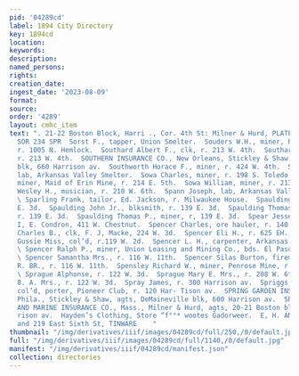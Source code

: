```yaml
---
pid: '04289cd'
label: 1894 City Directory
key: 1894cd
location: 
keywords: 
description: 
named_persons: 
rights: 
creation_date: 
ingest_date: '2023-08-09'
format: 
source: 
order: '4289'
layout: cmhc_item
text: ". 21-22 Boston Block, Harri ., Cor. 4th St: Milner & Hurd, PLATE GLASS INSURANCE.
  SOR 234 SPR  Sorst F., tapper, Union Smelter.  Souders W.H., miner, Penrose Mine,
  r. 1005 N. Hemlock.  Southard Albert F., clk, r. 213 W. 4th.  Southard Emma Mre.,
  r. 213 W. 4th.  SOUTHERN INSURANCE CO., New Orleans, Stickley & Shaw, agts, DeMaineville
  blk, 660 Harrison av.  Southworth Horace F., miner, r. 424 W. 4th.  Sovorn John,
  lab, Arkansas Valley Smelter.  Sowa Charles, miner, r. 198 S. Toledo av.  Sowa Joseph,
  miner, Maid of Erin Mine, r. 214 E. 5th.  Sowa William, miner, r. 213 E. 2d.  Spafford
  Wesley H., musician, r. 210 W. 6th.  Spann Joseph, lab, Arkansas Valley Smelter.
  \ Sparling Frank, tailor, Ed. Jackson, r. Milwaukee House.  Spaulding John, r. 139
  E. 3d.  Spaulding John Jr., blksmith, r. 139 E. 3d.  Spaulding Thomas, engineer,
  r. 139 E. 3d.  Spaulding Thomas P., miner, r, 139 E. 3d.  Spear Jesse W., teamster,
  I, E. Condron, 411 W. Chestnut.  Spencer Charles, ore hauler, r. 140 EK. 3d.  Spencer
  Charles B., clk, F. J, Macke, 224 W. 3d.  Spencer Eli H., r. 625 EH. 4th.  Spencer
  Gussie Miss, col’d, r.119 W. 2d.  Spencer L. H., carpenter, Arkansas Valley Smelter.
  \ Spencer Ralph P., miner, Union Leasing and Mining Co., bds. El Paso Boarding House.
  \ Spencer Samantha Mrs., r. 116 W. 11th.  Spencer Silas Burton, fireman, D. & R.G.
  R. BR., r. 116 W. 11th.  Spensley Richard W., miner, Penrose Mine, r. 407 E. 3d.
  \ Sprague Alphonse, r. 122 W. 3d.  Sprague Mary E. Mrs., r. 208 W. 6th.  Sprague
  8. A. Mrs., r. 122 W. 3d.  Spray James, r. 300 Harrison av.  Spriggs Charles H.,
  col’d, porter, Pioneer Club, r. 120 Har- Tison av.  SPRING GARDEN INSURANCE CO.,
  Phila., Stickley & Shaw, agts, DeMaineville blk, 600 Harrison av.  SPRINGFIELD FIRE
  AND MARINE INSURANCE CO., Mass., Milner & Hurd, agts, 20-21 Boston blk, 402 Har-
  rison av.  Hayden’s Clothing, Store “f°°* wootes Gadorweer.  E, H. ANDREWS, 208
  and 219 East Sixth St, TINWARE    "
thumbnail: "/img/derivatives/iiif/images/04289cd/full/250,/0/default.jpg"
full: "/img/derivatives/iiif/images/04289cd/full/1140,/0/default.jpg"
manifest: "/img/derivatives/iiif/04289cd/manifest.json"
collection: directories
---
```

